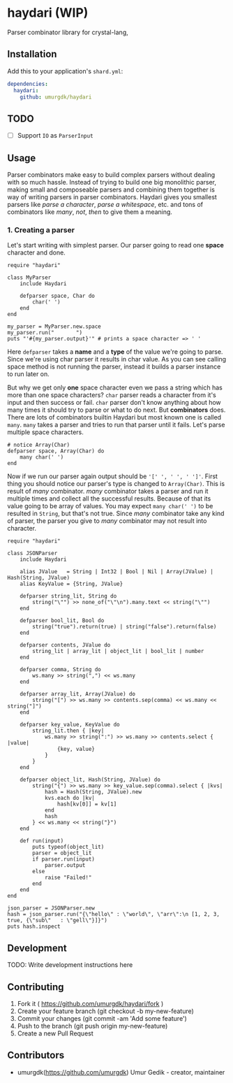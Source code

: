 # haydari (WIP)

Parser combinator library for crystal-lang,

## Installation


Add this to your application's `shard.yml`:

```yaml
dependencies:
  haydari:
    github: umurgdk/haydari
```

## TODO

- [ ] Support `IO` as `ParserInput`

## Usage
Parser combinators make easy to build complex parsers without dealing with so much hassle. Instead of trying to build one big monolithic parser, making small and composeable parsers and combining them together is way of writing parsers in parser combinators. Haydari gives you smallest parsers like *parse a character*, *parse a whitespace*, etc. and tons of combinators like *many*, *not*, *then* to give them a meaning.

### 1. Creating a parser

Let's start writing with simplest parser. Our parser going to read one **space** character and done.

```crystal
require "haydari"

class MyParser
    include Haydari

    defparser space, Char do
        char(' ')
    end
end

my_parser = MyParser.new.space
my_parser.run("       ")
puts "'#{my_parser.output}'" # prints a space character => ' '
```

Here `defparser` takes a **name** and a **type** of the value we're going to parse. Since we're using char parser it results in char value. As you can see calling space method is not running the parser, instead it builds a parser instance to run later on. 

But why we get only **one** space character even we pass a string which has more than one space characters? `char` parser reads a character from it's input and then success or fail. `char` parser don't know anything about how many times it should try to parse or what to do next. But **combinators** does. There are lots of combinators builtin Haydari but most known one is called `many`. `many` takes a parser and tries to run that parser until it fails. Let's parse multiple space characters.

```crystal
# notice Array(Char)
defparser space, Array(Char) do
    many char(' ')
end
```

Now if we run our parser again output should be `'[' ', ' ', ' ']'`. First thing you should notice our parser's type is changed to `Array(Char)`. This is result of *many* combinator. *many* combinator takes a parser and run it multiple times and collect all the successful results. Because of that its value going to be array of values. You may expect `many char(' ')` to be resulted in `String`, but that's not true. Since *many* combinator take any kind of parser, the parser you give to *many* combinator may not result into character.

```crystal
require "haydari"

class JSONParser
    include Haydari

    alias JValue   = String | Int32 | Bool | Nil | Array(JValue) | Hash(String, JValue)
    alias KeyValue = {String, JValue}

    defparser string_lit, String do
        string("\"") >> none_of("\"\n").many.text << string("\"")
    end

    defparser bool_lit, Bool do
        string("true").return(true) | string("false").return(false)
    end

    defparser contents, JValue do
        string_lit | array_lit | object_lit | bool_lit | number
    end

    defparser comma, String do
        ws.many >> string(",") << ws.many
    end

    defparser array_lit, Array(JValue) do
        string("[") >> ws.many >> contents.sep(comma) << ws.many << string("]")
    end

    defparser key_value, KeyValue do
        string_lit.then { |key|
            ws.many >> string(":") >> ws.many >> contents.select { |value|
                {key, value}
            }
        }
    end

    defparser object_lit, Hash(String, JValue) do
        string("{") >> ws.many >> key_value.sep(comma).select { |kvs|
            hash = Hash(String, JValue).new
            kvs.each do |kv|
                hash[kv[0]] = kv[1]
            end
            hash
        } << ws.many << string("}")
    end

    def run(input)
        puts typeof(object_lit)
        parser = object_lit
        if parser.run(input)
            parser.output
        else
            raise "Failed!"
        end
    end
end

json_parser = JSONParser.new
hash = json_parser.run("{\"hello\" : \"world\", \"arr\":\n [1, 2, 3, true, {\"sub\"   : \"gell\"}]}")
puts hash.inspect
```

## Development

TODO: Write development instructions here

## Contributing

1. Fork it ( https://github.com/umurgdk/haydari/fork )
2. Create your feature branch (git checkout -b my-new-feature)
3. Commit your changes (git commit -am 'Add some feature')
4. Push to the branch (git push origin my-new-feature)
5. Create a new Pull Request

## Contributors

- umurgdk(https://github.com/umurgdk) Umur Gedik - creator, maintainer
